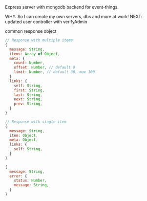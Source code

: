 Express server with mongodb backend for event-things.

WHY: So I can create my own servers, dbs and more at work!
NEXT: updated user controller with verifyAdmin

common response object

```js
// Response with multiple items
{
  message: String,
  items: Array of Object,
  meta: {
    count: Number,
    offset: Number, // default 0
    limit: Number, // default 30, max 100
  }
  links: {
    self: String,
    first: String,
    last: String,
    next: String,
    prev: String,
  }
}
```
```js
// Response with single item
{
  message: String,
  item: Object,
  meta: Object,
  links: {
    self: String,
  }
}
```
```js
{
  message: String,
  error: {
    status: Number,
    message: String,
  }
}
```
